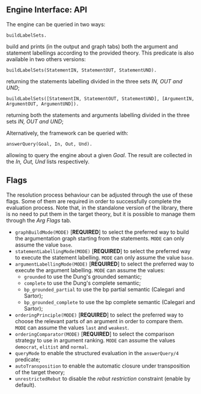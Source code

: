 ---
---

## Engine Interface: API

The engine can be queried in two ways:

    buildLabelSets.

build and prints (in the output and graph tabs) both the argument and statement labellings according to the provided theory.
This predicate is also available in two others versions:

    buildLabelSets(StatementIN, StatementOUT, StatementUND).

returning the statements labelling divided in the three sets _IN, OUT and UND_;

    buildLabelSets([StatementIN, StatementOUT, StatementUND], [ArgumentIN, ArgumentOUT, ArgumentUND]).

returning both the statements and arguments labelling divided in the three sets _IN, OUT and UND_;

Alternatively, the framework can be queried with:

    answerQuery(Goal, In, Out, Und).

allowing to query the engine about a given _Goal_. The result are collected in the _In, Out, Und_ lists respectively.

## Flags

The resolution process behaviour can be adjusted through the use of these flags. Some of them are required in order to successfully complete the evaluation process. 
Note that, in the standalone version of the library, there is no need to put them in the target theory, but it is possible to manage them through the _Arg Flags_ tab. 
    
- `graphBuildMode(MODE)` [__REQUIRED__] to select the preferred way to build the argumentation graph starting from the statements. `MODE` can only assume the value `base`.
- `statementLabellingMode(MODE)` [__REQUIRED__] to select the preferred way to execute the statement labelling. `MODE` can only assume the value `base`.
- `argumentLabellingMode(MODE)` [__REQUIRED__] to select the preferred way to execute the argument labelling. `MODE` can assume the values:
  - `grounded` to use the Dung's grounded semantic; 
  - `complete` to use the Dung's complete semantic; 
  - `bp_grounded_partial` to use the bp partial semantic (Calegari and Sartor); 
  - `bp_grounded_complete` to use the bp complete semantic (Calegari and Sartor);
- `orderingPrinciple(MODE)` [__REQUIRED__] to select the preferred way to choose the relevant parts of an argument in order to compare them. `MODE` can assume the values `last` and `weakest`.
- `orderingComparator(MODE)` [__REQUIRED__] to select the comparison strategy to use in argument ranking. `MODE` can assume the values `democrat`, `elitist` and `normal`.
- `queryMode` to enable the structured evaluation in the `answerQuery/4` predicate;
- `autoTransposition` to enable the automatic closure under transposition of the target theory;
- `unrestrictedRebut` to disable the _rebut restriction_ constraint (enable by default).
